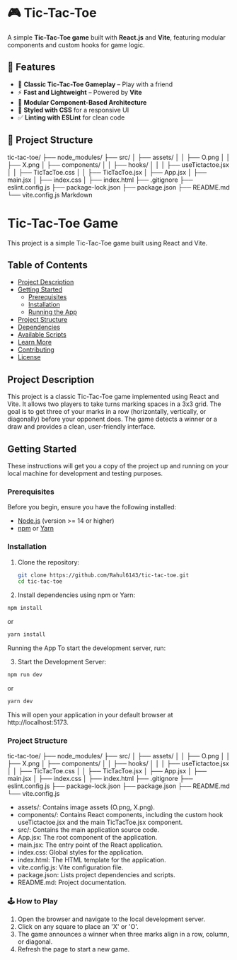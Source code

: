 # 🎮 Tic-Tac-Toe  

A simple **Tic-Tac-Toe game** built with **React.js** and **Vite**, featuring modular components and custom hooks for game logic.  

## 🚀 Features  
- 🎲 **Classic Tic-Tac-Toe Gameplay** – Play with a friend  
- ⚡ **Fast and Lightweight** – Powered by **Vite**  
- 🧩 **Modular Component-Based Architecture**  
- 🎨 **Styled with CSS** for a responsive UI  
- ✅ **Linting with ESLint** for clean code  

## 📂 Project Structure  
tic-tac-toe/
├── node_modules/
├── src/
│   ├── assets/
│   │   ├── O.png
│   │   ├── X.png
│   ├── components/
│   │   ├── hooks/
│   │   │   ├── useTictactoe.jsx
│   │   ├── TicTacToe.css
│   │   ├── TicTacToe.jsx
│   ├── App.jsx
│   ├── main.jsx
│   ├── index.css
│   ├── index.html
├── .gitignore
├── eslint.config.js
├── package-lock.json
├── package.json
├── README.md
└── vite.config.js
Markdown

# Tic-Tac-Toe Game

This project is a simple Tic-Tac-Toe game built using React and Vite.

## Table of Contents

- [Project Description](#project-description)
- [Getting Started](#getting-started)
  - [Prerequisites](#prerequisites)
  - [Installation](#installation)
  - [Running the App](#running-the-app)
- [Project Structure](#project-structure)
- [Dependencies](#dependencies)
- [Available Scripts](#available-scripts)
- [Learn More](#learn-more)
- [Contributing](#contributing)
- [License](#license)

## Project Description

This project is a classic Tic-Tac-Toe game implemented using React and Vite. It allows two players to take turns marking spaces in a 3x3 grid. The goal is to get three of your marks in a row (horizontally, vertically, or diagonally) before your opponent does. The game detects a winner or a draw and provides a clean, user-friendly interface.

## Getting Started

These instructions will get you a copy of the project up and running on your local machine for development and testing purposes.

### Prerequisites

Before you begin, ensure you have the following installed:

- [Node.js](https://nodejs.org/) (version >= 14 or higher)
- [npm](https://www.npmjs.com/) or [Yarn](https://yarnpkg.com/)

### Installation

1. Clone the repository:

   ```bash
   git clone https://github.com/Rahul6143/tic-tac-toe.git
   cd tic-tac-toe

2. Install dependencies using npm or Yarn:
  ```bash
  npm install
  ```
  or
  ```bash
  yarn install
  ```
  Running the App
  To start the development server, run:

3. Start the Development Server:

  ```bash
  npm run dev
  ```
  or
  ```bash
  yarn dev
  ```
This will open your application in your default browser at http://localhost:5173.

### Project Structure
tic-tac-toe/
├── node_modules/
├── src/
│   ├── assets/
│   │   ├── O.png
│   │   ├── X.png
│   ├── components/
│   │   ├── hooks/
│   │   │   ├── useTictactoe.jsx
│   │   ├── TicTacToe.css
│   │   ├── TicTacToe.jsx
│   ├── App.jsx
│   ├── main.jsx
│   ├── index.css
│   ├── index.html
├── .gitignore
├── eslint.config.js
├── package-lock.json
├── package.json
├── README.md
└── vite.config.js

- assets/: Contains image assets (O.png, X.png).
- components/: Contains React components, including the custom hook useTictactoe.jsx and the main TicTacToe.jsx component.
- src/: Contains the main application source code.
- App.jsx: The root component of the application.
- main.jsx: The entry point of the React application.
- index.css: Global styles for the application.
- index.html: The HTML template for the application.
- vite.config.js: Vite configuration file.
- package.json: Lists project dependencies and scripts.
- README.md: Project documentation.

### 🕹️ How to Play
1. Open the browser and navigate to the local development server.
2. Click on any square to place an 'X' or 'O'.
3. The game announces a winner when three marks align in a row, column, or diagonal.
4. Refresh the page to start a new game.